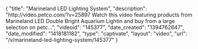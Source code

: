 {
    "title": "Marineland LED Lighting System",
    "description": "http:\/\/video.petco.com\/?v=25897 Watch this video featuring products from Marineland LED Double Bright Aquarium Lightin and buy from a large selection on petc...",
    "videoid": "145377",
    "date_created": "1394762647",
    "date_modified": "1418181182",
    "type": "captivate",
    "layout": "video",
    "url": "\/v\/marineland-led-lighting-system\/145377"
}